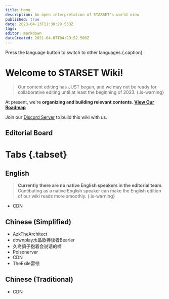 ```yaml
---
title: Home
description: An open interpretation of STARSET's world view
published: true
date: 2023-04-13T11:30:29.533Z
tags: 
editor: markdown
dateCreated: 2021-04-07T04:29:52.508Z
---
```


Press the language button <kbd><i class="mdi mdi-earth"></i></kbd> to switch to other languages.{.caption}

# Welcome to STARSET Wiki!

> Our content editing has JUST begun, and we may not be ready for collaborative editing until at least the beginning of 2023.
{.is-warning}


At present, we're **organizing and building relevant contents**. **[View Our Roadmap](/en/roadmap)**

Join our [Discord Server](https://discord.gg/zhEqePWneb) to build this wiki with us.

## Editorial Board

# Tabs {.tabset}

## English
> **Currently there are no native English speakers in the editorial team**. Contibuting as a native English speaker can make the English edition of our wiki reads more smoothly.
{.is-warning}

- CDN

## Chinese (Simplified)
- AzkTheArchitect
- downplay水晶歌捧读者Bearler
- 久岛鸽子抱着会说话的桶
- Poisonerver
- CDN
- TheExile雷顿

## Chinese (Traditional)
- CDN
